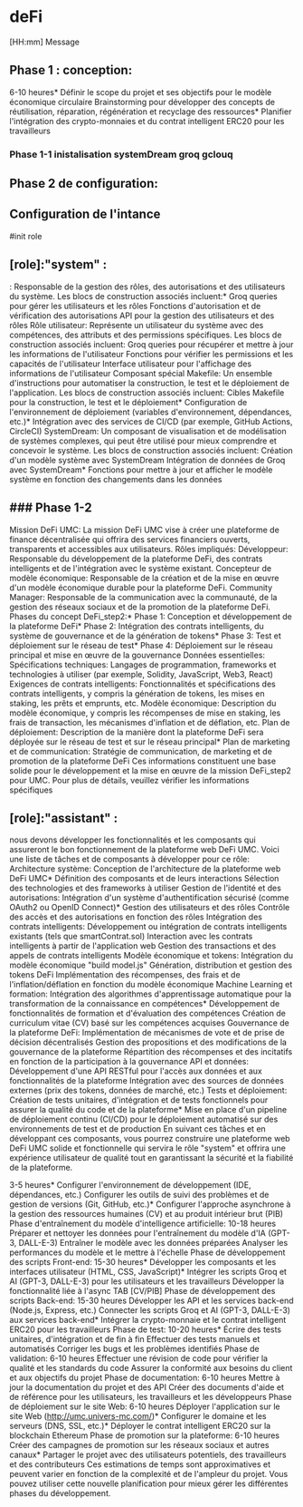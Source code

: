 # deFi

[HH:mm] Message 

## Phase 1 : conception: 
6-10 heures* Définir le scope du projet et ses objectifs pour le modèle économique circulaire
Brainstorming pour développer des concepts de réutilisation, réparation, régénération et recyclage des ressources* Planifier l'intégration des crypto-monnaies et du contrat intelligent ERC20 pour les travailleurs

### Phase 1-1 inistalisation systemDream groq gclouq 



## Phase 2 de configuration: 

## Configuration de l'intance
#init role

##  [role]:"system" :
: Responsable de la gestion des rôles, des autorisations et des utilisateurs du système. Les blocs de construction associés incluent:* Groq queries pour gérer les utilisateurs et les rôles
Fonctions d'autorisation et de vérification des autorisations
API pour la gestion des utilisateurs et des rôles
Rôle utilisateur: Représente un utilisateur du système avec des compétences, des attributs et des permissions spécifiques. Les blocs de construction associés incluent:
Groq queries pour récupérer et mettre à jour les informations de l'utilisateur
Fonctions pour vérifier les permissions et les capacités de l'utilisateur
Interface utilisateur pour l'affichage des informations de l'utilisateur
Composant spécial Makefile: Un ensemble d'instructions pour automatiser la construction, le test et le déploiement de l'application. Les blocs de construction associés incluent:
Cibles Makefile pour la construction, le test et le déploiement* Configuration de l'environnement de déploiement (variables d'environnement, dépendances, etc.)* Intégration avec des services de CI/CD (par exemple, GitHub Actions, CircleCI)
SystemDream: Un composant de visualisation et de modélisation de systèmes complexes, qui peut être utilisé pour mieux comprendre et concevoir le système. Les blocs de construction associés incluent:
Création d'un modèle système avec SystemDream
Intégration de données de Groq avec SystemDream* Fonctions pour mettre à jour et afficher le modèle système en fonction des changements dans les données

## ### Phase 1-2

Mission DeFi UMC: La mission DeFi UMC vise à créer une plateforme de finance décentralisée qui offrira des services financiers ouverts, transparents et accessibles aux utilisateurs.
Rôles impliqués:
Développeur: Responsable du développement de la plateforme DeFi, des contrats intelligents et de l'intégration avec le système existant.
Concepteur de modèle économique: Responsable de la création et de la mise en œuvre d'un modèle économique durable pour la plateforme DeFi.
Community Manager: Responsable de la communication avec la communauté, de la gestion des réseaux sociaux et de la promotion de la plateforme DeFi.
Phases du concept DeFi\_step2:* Phase 1: Conception et développement de la plateforme DeFi* Phase 2: Intégration des contrats intelligents, du système de gouvernance et de la génération de tokens* Phase 3: Test et déploiement sur le réseau de test* Phase 4: Déploiement sur le réseau principal et mise en œuvre de la gouvernance
Données essentielles:
Spécifications techniques: Langages de programmation, frameworks et technologies à utiliser (par exemple, Solidity, JavaScript, Web3, React)
Exigences de contrats intelligents: Fonctionnalités et spécifications des contrats intelligents, y compris la génération de tokens, les mises en staking, les prêts et emprunts, etc.
Modèle économique: Description du modèle économique, y compris les récompenses de mise en staking, les frais de transaction, les mécanismes d'inflation et de déflation, etc.
Plan de déploiement: Description de la manière dont la plateforme DeFi sera déployée sur le réseau de test et sur le réseau principal* Plan de marketing et de communication: Stratégie de communication, de marketing et de promotion de la plateforme DeFi
Ces informations constituent une base solide pour le développement et la mise en œuvre de la mission DeFi\_step2 pour UMC. Pour plus de détails, veuillez vérifier les informations spécifiques 

##  [role]:"assistant" :
nous devons développer les fonctionnalités et les composants qui assureront le bon fonctionnement de la plateforme web DeFi UMC. Voici une liste de tâches et de composants à développer pour ce rôle:
Architecture système:
Conception de l'architecture de la plateforme web DeFi UMC* Définition des composants et de leurs interactions
Sélection des technologies et des frameworks à utiliser
Gestion de l'identité et des autorisations:
Intégration d'un système d'authentification sécurisé (comme OAuth2 ou OpenID Connect)* Gestion des utilisateurs et des rôles
Contrôle des accès et des autorisations en fonction des rôles
Intégration des contrats intelligents:
Développement ou intégration de contrats intelligents existants (tels que smartContrat.sol)
Interaction avec les contrats intelligents à partir de l'application web
Gestion des transactions et des appels de contrats intelligents
Modèle économique et tokens:
Intégration du modèle économique "build model.js"
Génération, distribution et gestion des tokens DeFi
Implémentation des récompenses, des frais et de l'inflation/déflation en fonction du modèle économique
Machine Learning et formation:
Intégration des algorithmes d'apprentissage automatique pour la transformation de la connaissance en compétences* Développement de fonctionnalités de formation et d'évaluation des compétences
Création de curriculum vitae (CV) basé sur les compétences acquises
Gouvernance de la plateforme DeFi:
Implémentation de mécanismes de vote et de prise de décision décentralisés
Gestion des propositions et des modifications de la gouvernance de la plateforme
Répartition des récompenses et des incitatifs en fonction de la participation à la gouvernance
API et données:
Développement d'une API RESTful pour l'accès aux données et aux fonctionnalités de la plateforme
Intégration avec des sources de données externes (prix des tokens, données de marché, etc.)
Tests et déploiement:
Création de tests unitaires, d'intégration et de tests fonctionnels pour assurer la qualité du code et de la plateforme* Mise en place d'un pipeline de déploiement continu (CI/CD) pour le déploiement automatisé sur des environnements de test et de production
En suivant ces tâches et en développant ces composants, vous pourrez construire une plateforme web DeFi UMC solide et fonctionnelle qui servira le rôle "system" et offrira une expérience utilisateur de qualité tout en garantissant la sécurité et la fiabilité de la plateforme.



3-5 heures* Configurer l'environnement de développement (IDE, dépendances, etc.)
Configurer les outils de suivi des problèmes et de gestion de versions (Git, GitHub, etc.)* Configurer l'approche asynchrone à la gestion des ressources humaines (CV) et au produit intérieur brut (PIB)
Phase d'entraînement du modèle d'intelligence artificielle: 10-18 heures
Préparer et nettoyer les données pour l'entraînement du modèle d'IA (GPT-3, DALL-E-3)
Entraîner le modèle avec les données préparées
Analyser les performances du modèle et le mettre à l'échelle
Phase de développement des scripts Front-end: 15-30 heures* Développer les composants et les interfaces utilisateur (HTML, CSS, JavaScript)* Intégrer les scripts Groq et AI (GPT-3, DALL-E-3) pour les utilisateurs et les travailleurs
Développer la fonctionnalité liée à l'async TAB \[CV/PIB\]
Phase de développement des scripts Back-end: 15-30 heures
Développer les API et les services back-end (Node.js, Express, etc.)
Connecter les scripts Groq et AI (GPT-3, DALL-E-3) aux services back-end* Intégrer la crypto-monnaie et le contrat intelligent ERC20 pour les travailleurs
Phase de test: 10-20 heures* Écrire des tests unitaires, d'intégration et de fin à fin
Effectuer des tests manuels et automatisés
Corriger les bugs et les problèmes identifiés
Phase de validation: 6-10 heures
Effectuer une révision de code pour vérifier la qualité et les standards du code
Assurer la conformité aux besoins du client et aux objectifs du projet
Phase de documentation: 6-10 heures
Mettre à jour la documentation du projet et des API
Créer des documents d'aide et de référence pour les utilisateurs, les travailleurs et les développeurs
Phase de déploiement sur le site Web: 6-10 heures
Déployer l'application sur le site Web (http://umc.univers-mc.com/)* Configurer le domaine et les serveurs (DNS, SSL, etc.)* Déployer le contrat intelligent ERC20 sur la blockchain Ethereum
Phase de promotion sur la plateforme: 6-10 heures
Créer des campagnes de promotion sur les réseaux sociaux et autres canaux* Partager le projet avec des utilisateurs potentiels, des travailleurs et des contributeurs
Ces estimations de temps sont approximatives et peuvent varier en fonction de la complexité et de l'ampleur du projet. Vous pouvez utiliser cette nouvelle planification pour mieux gérer les différentes phases du développement.